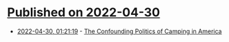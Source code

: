 # [Published on 2022-04-30](index.md)

* [2022-04-30, 01:21:19](https://news.ycombinator.com/item?id=31212494) - [The Confounding Politics of Camping in America](https://www.newyorker.com/books/under-review/the-confounding-politics-of-camping-in-america)
